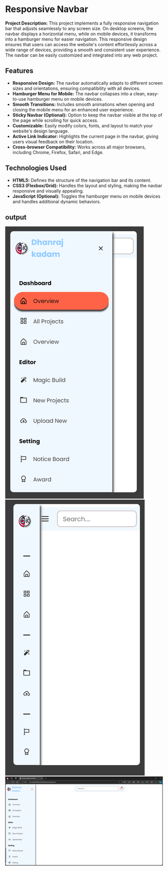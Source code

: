 # Responsive Navbar

**Project Description:**
This project implements a fully responsive navigation bar that adjusts seamlessly to any screen size. On desktop screens, the navbar displays a horizontal menu, while on mobile devices, it transforms into a hamburger menu for easier navigation. This responsive design ensures that users can access the website's content effortlessly across a wide range of devices, providing a smooth and consistent user experience. The navbar can be easily customized and integrated into any web project.

## Features
- **Responsive Design:** The navbar automatically adapts to different screen sizes and orientations, ensuring compatibility with all devices.
- **Hamburger Menu for Mobile:** The navbar collapses into a clean, easy-to-use hamburger menu on mobile devices.
- **Smooth Transitions:** Includes smooth animations when opening and closing the mobile menu for an enhanced user experience.
- **Sticky Navbar (Optional):** Option to keep the navbar visible at the top of the page while scrolling for quick access.
- **Customizable:** Easily modify colors, fonts, and layout to match your website's design language.
- **Active Link Indicator:** Highlights the current page in the navbar, giving users visual feedback on their location.
- **Cross-browser Compatibility:** Works across all major browsers, including Chrome, Firefox, Safari, and Edge.

## Technologies Used
- **HTML5:** Defines the structure of the navigation bar and its content.
- **CSS3 (Flexbox/Grid):** Handles the layout and styling, making the navbar responsive and visually appealing.
- **JavaScript (Optional):** Toggles the hamburger menu on mobile devices and handles additional dynamic behaviors.


## output
![responsive navbar](./assets/img/res1.png)
![Responsive Navbar](./assets/img/res2.png)
![Responsive Navbar](./assets/img/res3.png)

